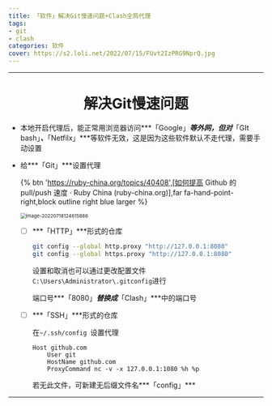 ```yaml
---
title: 「软件」解决Git慢速问题+Clash全局代理
tags:
- git
- clash
categories: 软件
cover: https://s2.loli.net/2022/07/15/FUvt2IzPRG9NprQ.jpg
---
```




---

# <center>解决Git慢速问题

- 本地开启代理后，能正常用浏览器访问***「Google」***等外网，但对***「GIt bash」***、***「Netfilx」***等软件无效，这是因为这些软件默认不走代理，需要手动设置

- 给***「Git」***设置代理

  {% btn 'https://ruby-china.org/topics/40408',[如何提高 Github 的 pull/push 速度 · Ruby China (ruby-china.org)],far fa-hand-point-right,block outline right blue larger %}

  <img src="https://s2.loli.net/2022/07/18/F6JCWfYcwh8ZGeb.png" alt="image-20220718124615886" style="zoom: 67%;" />

  - [ ] ***「HTTP」***形式的仓库

    ~~~bash
    git config --global http.proxy "http://127.0.0.1:8080"
    git config --global https.proxy "http://127.0.0.1:8080"
    ~~~

    设置和取消也可以通过更改配置文件`C:\Users\Administrator\.gitconfig`进行

    端口号***「8080」***替换成***「Clash」***中的端口号

  - [ ] ***「SSH」***形式的仓库

    在`~/.ssh/config `设置代理

    ~~~
    Host github.com
        User git
        HostName github.com
        ProxyCommand nc -v -x 127.0.0.1:1080 %h %p
    ~~~

    若无此文件，可新建无后缀文件名***「config」***

    

    

    

    

---
